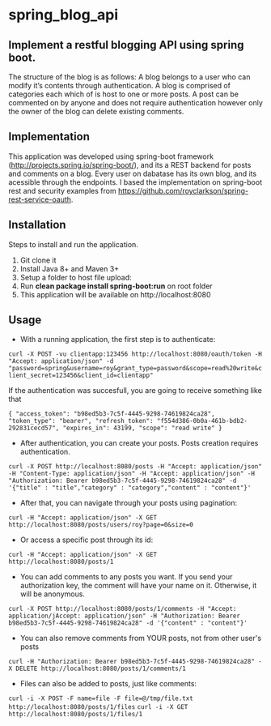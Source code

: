 # spring_blog_api

## Implement a restful blogging API using spring boot.

The structure of the blog is as follows: A blog belongs to a user who can modify it’s contents through authentication. A blog is comprised of categories each which of is host to one or more posts. A post can be commented on by anyone and does not require authentication however only the owner of the blog can delete existing comments.

## Implementation
This application was developed using spring-boot framework (http://projects.spring.io/spring-boot/), and its a REST backend for posts and comments on a blog. Every user on dabatase has its own blog, and its acessible through the endpoints. I based the implementation on spring-boot rest and security examples from https://github.com/royclarkson/spring-rest-service-oauth. 

## Installation
Steps to install and run the application. 
1. Git clone it
2. Install Java 8+ and Maven 3+
3. Setup a folder to host file upload: 
4. Run <strong>clean package install spring-boot:run</strong> on root folder
5. This application will be available on http://localhost:8080

## Usage
* With a running application, the first step is to authenticate:

`curl -X POST -vu clientapp:123456 http://localhost:8080/oauth/token -H "Accept: application/json" -d "password=spring&username=roy&grant_type=password&scope=read%20write&client_secret=123456&client_id=clientapp"`

If the authentication was succesfull, you are going to receive something like that

`{
  "access_token": "b98ed5b3-7c5f-4445-9298-74619824ca28",
  "token_type": "bearer",
  "refresh_token": "f554d386-0b0a-461b-bdb2-292831cecd57",
  "expires_in": 43199,
  "scope": "read write"
}`

* After authentication, you can create your posts. Posts creation requires authentication. 

`curl -X POST http://localhost:8080/posts -H "Accept: application/json" -H "Content-Type: application/json" -H "Accept: application/json" -H "Authorization: Bearer b98ed5b3-7c5f-4445-9298-74619824ca28" -d '{"title" : "title","category" : "category","content" : "content"}'`

* After that, you can navigate through your posts using pagination:

`curl -H "Accept: application/json" -X GET http://localhost:8080/posts/users/roy?page=0&size=0`

* Or access a specific post through its id:

`curl -H "Accept: application/json" -X GET http://localhost:8080/posts/1`

* You can add comments to any posts you want. If you send your authorization key, the comment will have your name on it. Otherwise, it will be anonymous. 

`curl -X POST http://localhost:8080/posts/1/comments -H "Accept: application/jAccept: application/json" -H "Authorization: Bearer b98ed5b3-7c5f-4445-9298-74619824ca28" -d '{"content" : "content"}'`

* You can also remove comments from YOUR posts, not from other user's posts

`curl -H "Authorization: Bearer b98ed5b3-7c5f-4445-9298-74619824ca28" -X DELETE http://localhost:8080/posts/1/comments/1`

* Files can also be added to posts, just like comments:

`curl -i -X POST -F name=file -F file=@/tmp/file.txt http://localhost:8080/posts/1/files`
`curl -i -X GET http://localhost:8080/posts/1/files/1`
